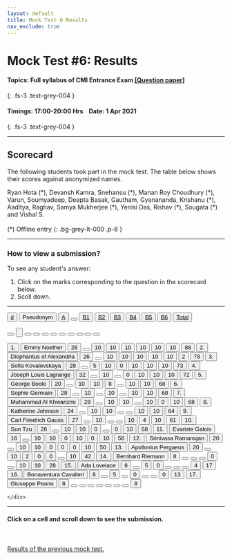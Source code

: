 ```yaml
---
layout: default
title: Mock Test 6 Results
nav_exclude: true
---
```



#  Mock Test #6: Results

#### Topics: Full syllabus of CMI Entrance Exam [[Question paper]](/docs/mock_test/006_apr_1_full)
{: .fs-3 .text-grey-004 }

#### Timings: 17:00-20:00 Hrs &nbsp;&nbsp;  Date: 1 Apr 2021
{: .fs-3 .text-grey-004 }

---


## Scorecard


The following students took part in the mock test. The table below shows their scores against anonymized names.



Ryan Hota (\*), Devansh Kamra, Snehansu (\*), Manan Roy Choudhury (\*), Varun,
Soumyadeep, Deepta Basak, Gautham, Gyanananda, Krishanu (\*),
Aaditya, Raghav, Samya Mukherjee (\*), Yenisi Das, Rishav (\*), Sougata (\*) and Vishal S.<br><br>
(\*) Offline entry
{: .bg-grey-lt-000 .p-6 }


---

### How to view a submission?

To see any student's answer:

1. Click on the marks corresponding to the question in the scorecard below.
2. Scoll down.


---

  <div class="markpalette">
      <div class="markpalette-keys">

<button class="markbutton white"><u>#</u></button>
<input type="button" class="markbutton white" value="Pseudonym"/>
<button class="markbutton white" ><u>A</u></button>
<button class="button white"></button>
<button class="markbutton white" ><u>B1</u></button>
<button class="markbutton white" ><u>B2</u></button>
<button class="markbutton white" ><u>B3</u></button>
<button class="markbutton white" ><u>B4</u></button>
<button class="markbutton white" ><u>B5</u></button>
<button class="markbutton white" ><u>B6</u></button>
<button class="markbutton white" ><u>Total</u></button>

<button class="markbutton white"></button>
<input type="button" class="markbutton white" value=""/>
<button class="markbutton white" ></button>
<button class="button white"></button>
<button class="markbutton white" ></button>
<button class="markbutton white" ></button>
<button class="markbutton white" ></button>
<button class="markbutton white" ></button>
<button class="markbutton white" ></button>
<button class="markbutton white" ></button>
<button class="markbutton white" ></button>




<button class="markbutton rank">1. </button>
<input type="button" class="markbutton white" value="Emmy Noether"/>
<button class="markbutton blank" onclick = "markdisplay('Emmy_Noether/PartA',6)">28</button>
<button class="button white"></button>
<button class="markbutton right" onclick = "markdisplay('Emmy_Noether/B1',6)">10</button>
<button class="markbutton right" onclick = "markdisplay('Emmy_Noether/B2',6)">10</button>
<button class="markbutton right" onclick = "markdisplay('Emmy_Noether/B3',6)">10</button>
<button class="markbutton right" onclick = "markdisplay('Emmy_Noether/B4',6)">10</button>
<button class="markbutton right" onclick = "markdisplay('Emmy_Noether/B5',6)">10</button>
<button class="markbutton right" onclick = "markdisplay('Emmy_Noether/B6',6)">10</button>
<button class="markbutton total">88</button>
<button class="markbutton rank">2. </button>
<input type="button" class="markbutton white" value="Diophantus of Alexandria"/>
<button class="markbutton blank" onclick = "markdisplay('Diophantus_of_Alexandria/PartA',6)">26</button>
<button class="button white"></button>
<button class="markbutton right" onclick = "markdisplay('Diophantus_of_Alexandria/B1',6)">10</button>
<button class="markbutton right" onclick = "markdisplay('Diophantus_of_Alexandria/B2',6)">10</button>
<button class="markbutton right" onclick = "markdisplay('Diophantus_of_Alexandria/B3',6)">10</button>
<button class="markbutton right" onclick = "markdisplay('Diophantus_of_Alexandria/B4',6)">10</button>
<button class="markbutton right" onclick = "markdisplay('Diophantus_of_Alexandria/B5',6)">10</button>
<button class="markbutton wrong" onclick = "markdisplay('Diophantus_of_Alexandria/B6',6)">2</button>
<button class="markbutton total">78</button>
<button class="markbutton rank">3. </button>
<input type="button" class="markbutton white" value="Sofia Kovalevskaya"/>
<button class="markbutton blank" onclick = "markdisplay('Sofia_Kovalevskaya/PartA',6)">28</button>
<button class="button white"></button>
<button class="markbutton right" onclick = "markdisplay('Sofia_Kovalevskaya/B1',6)">5</button>
<button class="markbutton right" onclick = "markdisplay('Sofia_Kovalevskaya/B2',6)">10</button>
<button class="markbutton wrong" onclick = "markdisplay('Sofia_Kovalevskaya/B3',6)">0</button>
<button class="markbutton right" onclick = "markdisplay('Sofia_Kovalevskaya/B4',6)">10</button>
<button class="markbutton right" onclick = "markdisplay('Sofia_Kovalevskaya/B5',6)">10</button>
<button class="markbutton right" onclick = "markdisplay('Sofia_Kovalevskaya/B6',6)">10</button>
<button class="markbutton total">73</button>
<button class="markbutton rank">4. </button>
<input type="button" class="markbutton white" value="Joseph Louis Lagrange"/>
<button class="markbutton blank" onclick = "markdisplay('Joseph_Louis_Lagrange/PartA',6)">32</button>
<button class="button white"></button>
<button class="markbutton right" onclick = "markdisplay('Joseph_Louis_Lagrange/B1',6)">10</button>
<button class="button blank"></button>
<button class="markbutton wrong" onclick = "markdisplay('Joseph_Louis_Lagrange/B3',6)">0</button>
<button class="markbutton right" onclick = "markdisplay('Joseph_Louis_Lagrange/B4',6)">10</button>
<button class="markbutton right" onclick = "markdisplay('Joseph_Louis_Lagrange/B5',6)">10</button>
<button class="markbutton right" onclick = "markdisplay('Joseph_Louis_Lagrange/B6',6)">10</button>
<button class="markbutton total">72</button>
<button class="markbutton rank">5. </button>
<input type="button" class="markbutton white" value="George Boole"/>
<button class="markbutton blank" onclick = "markdisplay('George_Boole/PartA',6)">20</button>
<button class="button white"></button>
<button class="markbutton right" onclick = "markdisplay('George_Boole/B1',6)">10</button>
<button class="markbutton right" onclick = "markdisplay('George_Boole/B2',6)">10</button>
<button class="markbutton right" onclick = "markdisplay('George_Boole/B3',6)">8</button>
<button class="button blank"></button>
<button class="markbutton right" onclick = "markdisplay('George_Boole/B5',6)">10</button>
<button class="markbutton right" onclick = "markdisplay('George_Boole/B6',6)">10</button>
<button class="markbutton total">68</button>
<button class="markbutton rank">6. </button>
<input type="button" class="markbutton white" value="Sophie Germain"/>
<button class="markbutton blank" onclick = "markdisplay('Sophie_Germain/PartA',6)">28</button>
<button class="button white"></button>
<button class="markbutton right" onclick = "markdisplay('Sophie_Germain/B1',6)">10</button>
<button class="button blank"></button>
<button class="markbutton right" onclick = "markdisplay('Sophie_Germain/B3',6)">10</button>
<button class="button blank"></button>
<button class="markbutton right" onclick = "markdisplay('Sophie_Germain/B5',6)">10</button>
<button class="markbutton right" onclick = "markdisplay('Sophie_Germain/B6',6)">10</button>
<button class="markbutton total">68</button>
<button class="markbutton rank">7. </button>
<input type="button" class="markbutton white" value="Muhammad Al Khwarizmi"/>
<button class="markbutton blank" onclick = "markdisplay('Muhammad_Al_Khwarizmi/PartA',6)">28</button>
<button class="button white"></button>
<button class="markbutton right" onclick = "markdisplay('Muhammad_Al_Khwarizmi/B1',6)">10</button>
<button class="markbutton right" onclick = "markdisplay('Muhammad_Al_Khwarizmi/B2',6)">10</button>
<button class="button blank"></button>
<button class="markbutton right" onclick = "markdisplay('Muhammad_Al_Khwarizmi/B4',6)">10</button>
<button class="markbutton wrong" onclick = "markdisplay('Muhammad_Al_Khwarizmi/B5',6)">0</button>
<button class="markbutton right" onclick = "markdisplay('Muhammad_Al_Khwarizmi/B6',6)">10</button>
<button class="markbutton total">68</button>
<button class="markbutton rank">8. </button>
<input type="button" class="markbutton white" value="Katherine Johnson"/>
<button class="markbutton blank" onclick = "markdisplay('Katherine_Johnson/PartA',6)">24</button>
<button class="button white"></button>
<button class="markbutton right" onclick = "markdisplay('Katherine_Johnson/B1',6)">10</button>
<button class="markbutton right" onclick = "markdisplay('Katherine_Johnson/B2',6)">10</button>
<button class="button blank"></button>
<button class="button blank"></button>
<button class="markbutton right" onclick = "markdisplay('Katherine_Johnson/B5',6)">10</button>
<button class="markbutton right" onclick = "markdisplay('Katherine_Johnson/B6',6)">10</button>
<button class="markbutton total">64</button>
<button class="markbutton rank">9. </button>
<input type="button" class="markbutton white" value="Carl Friedrich Gauss"/>
<button class="markbutton blank" onclick = "markdisplay('Carl_Friedrich_Gauss/PartA',6)">27</button>
<button class="button white"></button>
<button class="markbutton right" onclick = "markdisplay('Carl_Friedrich_Gauss/B1',6)">10</button>
<button class="button blank"></button>
<button class="button blank"></button>
<button class="markbutton right" onclick = "markdisplay('Carl_Friedrich_Gauss/B4',6)">10</button>
<button class="markbutton right" onclick = "markdisplay('Carl_Friedrich_Gauss/B5',6)">4</button>
<button class="markbutton right" onclick = "markdisplay('Carl_Friedrich_Gauss/B6',6)">10</button>
<button class="markbutton total">61</button>
<button class="markbutton rank">10. </button>
<input type="button" class="markbutton white" value="Sun Tzu"/>
<button class="markbutton blank" onclick = "markdisplay('Sun_Tzu/PartA',6)">28</button>
<button class="button white"></button>
<button class="markbutton right" onclick = "markdisplay('Sun_Tzu/B1',6)">10</button>
<button class="markbutton right" onclick = "markdisplay('Sun_Tzu/B2',6)">10</button>
<button class="markbutton wrong" onclick = "markdisplay('Sun_Tzu/B3',6)">0</button>
<button class="button blank"></button>
<button class="markbutton wrong" onclick = "markdisplay('Sun_Tzu/B5',6)">0</button>
<button class="markbutton right" onclick = "markdisplay('Sun_Tzu/B6',6)">10</button>
<button class="markbutton total">58</button>
<button class="markbutton rank">11. </button>
<input type="button" class="markbutton white" value="Evariste Galois"/>
<button class="markbutton blank" onclick = "markdisplay('Evariste_Galois/PartA',6)">16</button>
<button class="button white"></button>
<button class="markbutton right" onclick = "markdisplay('Evariste_Galois/B1',6)">10</button>
<button class="markbutton right" onclick = "markdisplay('Evariste_Galois/B2',6)">10</button>
<button class="markbutton wrong" onclick = "markdisplay('Evariste_Galois/B3',6)">0</button>
<button class="markbutton right" onclick = "markdisplay('Evariste_Galois/B4',6)">10</button>
<button class="markbutton wrong" onclick = "markdisplay('Evariste_Galois/B5',6)">0</button>
<button class="markbutton right" onclick = "markdisplay('Evariste_Galois/B6',6)">10</button>
<button class="markbutton total">56</button>
<button class="markbutton rank">12. </button>
<input type="button" class="markbutton white" value="Srinivasa Ramanujan"/>
<button class="markbutton blank" onclick = "markdisplay('Srinivasa_Ramanujan/PartA',6)">20</button>
<button class="button white"></button>
<button class="markbutton right" onclick = "markdisplay('Srinivasa_Ramanujan/B1',6)">10</button>
<button class="markbutton right" onclick = "markdisplay('Srinivasa_Ramanujan/B2',6)">10</button>
<button class="markbutton wrong" onclick = "markdisplay('Srinivasa_Ramanujan/B3',6)">0</button>
<button class="markbutton wrong" onclick = "markdisplay('Srinivasa_Ramanujan/B4',6)">0</button>
<button class="markbutton wrong" onclick = "markdisplay('Srinivasa_Ramanujan/B5',6)">0</button>
<button class="markbutton right" onclick = "markdisplay('Srinivasa_Ramanujan/B6',6)">10</button>
<button class="markbutton total">50</button>
<button class="markbutton rank">13. </button>
<input type="button" class="markbutton white" value="Apollonius Pergaeus"/>
<button class="markbutton blank" onclick = "markdisplay('Apollonius_Pergaeus/PartA',6)">20</button>
<button class="button white"></button>
<button class="markbutton right" onclick = "markdisplay('Apollonius_Pergaeus/B1',6)">10</button>
<button class="markbutton wrong" onclick = "markdisplay('Apollonius_Pergaeus/B2',6)">2</button>
<button class="markbutton wrong" onclick = "markdisplay('Apollonius_Pergaeus/B3',6)">0</button>
<button class="markbutton wrong" onclick = "markdisplay('Apollonius_Pergaeus/B4',6)">0</button>
<button class="button blank"></button>
<button class="markbutton right" onclick = "markdisplay('Apollonius_Pergaeus/B6',6)">10</button>
<button class="markbutton total">42</button>
<button class="markbutton rank">14. </button>
<input type="button" class="markbutton white" value="Bernhard Riemann"/>
<button class="markbutton blank" onclick = "markdisplay('Bernhard_Riemann/PartA',6)">8</button>
<button class="button white"></button>
<button class="button blank"></button>
<button class="button blank"></button>
<button class="markbutton wrong" onclick = "markdisplay('Bernhard_Riemann/B3',6)">0</button>
<button class="button blank"></button>
<button class="markbutton right" onclick = "markdisplay('Bernhard_Riemann/B5',6)">10</button>
<button class="markbutton right" onclick = "markdisplay('Bernhard_Riemann/B6',6)">10</button>
<button class="markbutton total">28</button>
<button class="markbutton rank">15. </button>
<input type="button" class="markbutton white" value="Ada Lovelace"/>
<button class="markbutton blank" onclick = "markdisplay('Ada_Lovelace/PartA',6)">8</button>
<button class="button white"></button>
<button class="markbutton right" onclick = "markdisplay('Ada_Lovelace/B1',6)">5</button>
<button class="markbutton wrong" onclick = "markdisplay('Ada_Lovelace/B2',6)">0</button>
<button class="button blank"></button>
<button class="button blank"></button>
<button class="button blank"></button>
<button class="markbutton right" onclick = "markdisplay('Ada_Lovelace/B6',6)">4</button>
<button class="markbutton total">17</button>
<button class="markbutton rank">16. </button>
<input type="button" class="markbutton white" value="Bonaventura Cavalieri"/>
<button class="markbutton blank" onclick = "markdisplay('Bonaventura_Cavalieri/PartA',6)">8</button>
<button class="button white"></button>
<button class="markbutton right" onclick = "markdisplay('Bonaventura_Cavalieri/B1',6)">5</button>
<button class="button blank"></button>
<button class="markbutton wrong" onclick = "markdisplay('Bonaventura_Cavalieri/B3',6)">0</button>
<button class="button blank"></button>
<button class="button blank"></button>
<button class="markbutton wrong" onclick = "markdisplay('Bonaventura_Cavalieri/B6',6)">0</button>
<button class="markbutton total">13</button>
<button class="markbutton rank">17. </button>
<input type="button" class="markbutton white" value="Giuseppe Peano"/>
<button class="markbutton blank" onclick = "markdisplay('Giuseppe_Peano/PartA',6)">8</button>
<button class="button white"></button>
<button class="button blank"></button>
<button class="button blank"></button>
<button class="button blank"></button>
<button class="button blank"></button>
<button class="button blank"></button>
<button class="button blank"></button>
<button class="markbutton total">8</button>







    </div>
</div>


<hr>

<div style="min-height:2px" id="themarktext">
<h4>Click on a cell and scroll down to see the submission.</h4>
</div>


<br>
<br>
<a href="/docs/mock_test/005_mar_21_scorecard">Results of the previous mock test.</a>
<br>



